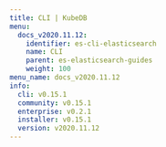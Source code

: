 ```yaml
---
title: CLI | KubeDB
menu:
  docs_v2020.11.12:
    identifier: es-cli-elasticsearch
    name: CLI
    parent: es-elasticsearch-guides
    weight: 100
menu_name: docs_v2020.11.12
info:
  cli: v0.15.1
  community: v0.15.1
  enterprise: v0.2.1
  installer: v0.15.1
  version: v2020.11.12
---
```


